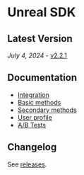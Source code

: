 # Unreal SDK

## Latest Version

_July 4, 2024_ - [v2.2.1](https://github.com/devtodev-analytics/unreal-sdk-2.0/releases/latest)

## Documentation

* [Integration](https://docs.devtodev.com/integration/integration-of-sdk-v2/sdk-integration/unreal-engine)
* [Basic methods](https://docs.devtodev.com/integration/integration-of-sdk-v2/setting-up-events/basic-methods)
* [Secondary methods](https://docs.devtodev.com/integration/integration-of-sdk-v2/setting-up-events/secondary-methods)
* [User profile](https://docs.devtodev.com/integration/integration-of-sdk-v2/setting-up-events/user-profile)
* [A/B Tests](https://docs.devtodev.com/integration/integration-of-sdk-v2/a-b-testing)

## Changelog

See [releases](https://github.com/devtodev-analytics/unreal-sdk-2.0/releases).
